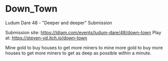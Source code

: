# Down_Town

Ludum Dare 48 - "Deeper and deeper" Submission

Submission site: https://ldjam.com/events/ludum-dare/48/down-town
Play at: https://steven-vd.itch.io/down-town

Mine gold to buy houses to get more miners to mine more gold to buy more houses to get more miners to get as deep as possible within a minute.
